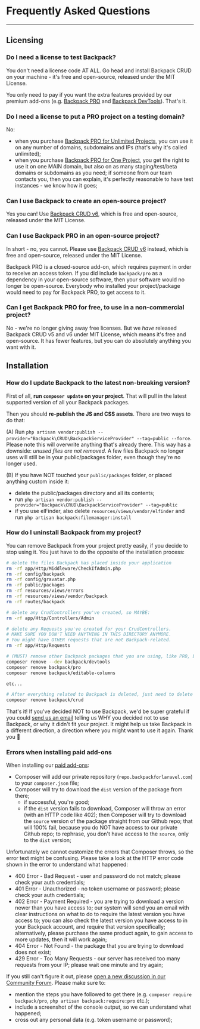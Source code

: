# Frequently Asked Questions

---


<a name="licensing"></a>
## Licensing

<a name="no-license-needed-on-localhost"></a>
### Do I need a license to test Backpack?

You don't need a license code AT ALL. Go head and install Backpack CRUD on your machine - it's free and open-source, released under the MIT License.

You only need to pay if you want the extra features provided by our premium add-ons (e.g. [Backpack PRO](https://backpackforlaravel.com/pricing) and [Backpack DevTools](https://backpackforlaravel.com/products/devtools)). That's it.


<a name="licese-for-staging-domain"></a>
### Do I need a license to put a PRO project on a testing domain?

No:
- when you purchase [Backpack PRO for Unlimited Projects](https://backpackforlaravel.com/products/pro-for-unlimited-projects), you can use it on any number of domains, subdomains and IPs (that's why it's called unlimited);
- when you purchase [Backpack PRO for One Project](https://backpackforlaravel.com/products/pro-for-one-project), you get the right to use it on one MAIN domain, but also on as many staging/test/beta domains or subdomains as you need; if someone from our team contacts you, then you can explain, it's perfectly reasonable to have test instances - we know how it goes;


<a name="backpack-license-for-open-source-projects"></a>
### Can I use Backpack to create an open-source project?

Yes you can! Use [Backpack CRUD v6](https://github.com/laravel-backpack/crud), which is free and open-source, released under the MIT License.


<a name="backpack-pro-for-open-source-projects"></a>
### Can I use Backpack PRO in an open-source project?

In short - no, you cannot. Please use [Backpack CRUD v6](https://github.com/laravel-backpack/crud) instead, which is free and open-source, released under the MIT License.

Backpack PRO is a closed-source add-on, which requires payment in order to receive an access token. If you did include `backpack/pro` as a dependency in your open-source software, then your software would no longer be open-source. Everybody who installed your project/package would need to pay for Backpack PRO, to get access to it.


<a name="backpack-pro-for-non-commercial-projects"></a>
### Can I get Backpack PRO for free, to use in a non-commercial project?

No - we're no longer giving away free licenses. But we _have_ released Backpack CRUD v5 and v6 under MIT License, which means it's free and open-source. It has fewer features, but you can do absolutely anything you want with it.

<a name="Installation"></a>
## Installation


<a name="how-do-i-update-backpack"></a>
### How do I update Backpack to the latest non-breaking version?

First of all, **run `composer update` on your project**. That will pull in the latest supported version of all your Backpack packages.

Then you should **re-publish the JS and CSS assets**. There are two ways to do that:

(A) Run `php artisan vendor:publish --provider="Backpack\CRUD\BackpackServiceProvider" --tag=public --force`. Please note this will overwrite anything that's already there. This way has a downside: _unused files are not removed_. A few files Backpack no longer uses will still be in your public/packages folder, even though they're no longer used.

(B) If you have NOT touched your `public/packages` folder, or placed anything custom inside it:
- delete the public/packages directory and all its contents;
- run `php artisan vendor:publish --provider="Backpack\CRUD\BackpackServiceProvider" --tag=public`
- if you use elFinder, also delete `resources/views/vendor/elfinder` and run `php artisan backpack:filemanager:install`


<a name="how-do-i-uninstall-backpack"></a>
### How do I uninstall Backpack from my project?

You can remove Backpack from your project pretty easily, if you decide to stop using it. You just have to do the opposite of the installation process:

```bash
# delete the files Backpack has placed inside your application
rm -rf app/Http/Middleware/CheckIfAdmin.php
rm -rf config/backpack
rm -rf config/gravatar.php
rm -rf public/packages
rm -rf resources/views/errors
rm -rf resources/views/vendor/backpack
rm -rf routes/backpack

# delete any CrudControllers you've created, so MAYBE:
rm -rf app/Http/Controllers/Admin

# delete any Requests you've created for your CrudControllers.
# MAKE SURE YOU DON'T NEED ANYTHING IN THIS DIRECTORY ANYMORE.
# You might have OTHER requests that are not Backpack-related.
rm -rf app/Http/Requests

# (MUST) remove other Backpack packages that you are using, like PRO, Editable Columns, DevTools etc:
composer remove --dev backpack/devtools
composer remove backpack/pro
composer remove backpack/editable-columns

etc...

# After everything related to Backpack is deleted, just need to delete the crud!
composer remove backpack/crud

```

That's it! If you've decided NOT to use Backpack, we'd be super grateful if you could <a href="mailto:hello@backpackforlaravel.com?subject=Why%20I%20decided%20against%20using%20Backpack&body=Hey%20there%20Backpack%20team%2C%0D%0A%0D%0AHopefully%20my%20experience%20will%20help%20you%20take%20Backpack%20in%20a%20direction%20where%20it'll%20be%20a%20better%20fit%20for%20me%20in%20the%20future.%0D%0A%0D%0AI've%20decided%20to%20NOT%20use%20Backpack%20in%20my%20project%20because...">send us an email</a> telling us WHY you decided not to use Backpack, or why it didn't fit your project. It might help us take Backpack in a different direction, a direction where you might want to use it again. Thank you 🙏


<a name="errors-when-installing-paid-add-ons"></a>
### Errors when installing paid add-ons

When installing our [paid add-ons](https://backpackforlaravel.com/addons):
- Composer will add our private repository (`repo.backpackforlaravel.com`) to your `composer.json` file;
- Composer will try to download the `dist` version of the package from there;
    - if successful, you're good;
    - if the `dist` version fails to download, Composer will throw an error (with an HTTP code like 402); then Composer will try to download the `source` version of the package straight from our Github repo; that will 100% fail, because you do NOT have access to our private Github repo; to rephrase, you don't have access to the `source`, only to the `dist` version;

Unfortunately we cannot customize the errors that Composer throws, so the error text might be confusing. Please take a look at the HTTP error code shown in the error to understand what happened:
- 400 Error - Bad Request - user and password do not match; please check your auth credentials;
- 401 Error - Unauthorized - no token username or password; please check your auth credentials;
- 402 Error - Payment Required - you are trying to download a version newer than you have access to; our system will send you an email with clear instructions on what to do to require the latest version you have access to; you can also check the latest version you have access to in your Backpack account, and require that version specifically; alternatively, please purchase the same product again, to gain access to more updates, then it will work again; 
- 404 Error - Not Found - the package that you are trying to download does not exist;
- 429 Error - Too Many Requests - our server has received too many requests from your IP; please wait one minute and try again;

If you still can't figure it out, please [open a new discussion in our Community Forum](https://github.com/Laravel-Backpack/community-forum/discussions/categories/q-a-help). Please make sure to:
- mention the steps you have followed to get there (e.g. `composer require backpack/pro`, `php artisan backpack:require:pro` etc.);
- include a screenshot of the console output, so we can understand what happened;
- cross out any personal data (e.g. token username or password); 
